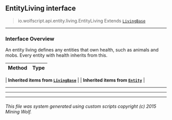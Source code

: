 ## EntityLiving __interface__

>io.wolfscript.api.entity.living.EntityLiving
>Extends [`LivingBase`](LivingBase.md)

---

### Interface Overview

An entity living defines any entities that own health, such as animals and mobs. Every entity with health inherits from this.

Method | Type   
--- | :--- 
 |
__Inherited items from [`LivingBase`](LivingBase.md)__ |
 |
__Inherited items from [`Entity`](../Entity.md)__ |







---



---


---


###### This file was system generated using custom scripts copyright (c) 2015 Mining Wolf.
	

